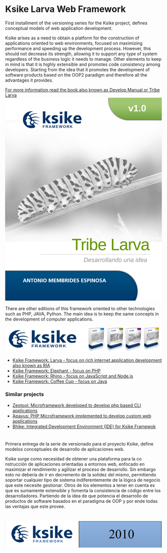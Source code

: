 # Ksike Larva Web Framework 
First installment of the versioning series for the Ksike project, defines conceptual models of web application development.

Ksike arises as a need to obtain a platform for the construction of applications oriented to web environments, focused on maximizing performance and speeding up the development process. However, this should not decrease its strength, allowing it to support any type of system regardless of the business logic it needs to manage. Other elements to keep in mind is that it is highly extensible and promotes code consistency among developers. Starting from the idea that it promotes the development of software products based on the OOP2 paradigm and therefore all the advantages it provides.

[For more information read the book also known as Develop Manual or Tribe Larva](tools/help/manual.de.desarrollo-v1.0.pdf)
![Screenshot](tools/help/readme/portadas_carta_130120_larva.jpg)


There are other editions of this framework oriented to other technologies such as PHP, JAVA, Python. The main idea is to keep the same concepts in the development of computer applications.

![Screenshot](tools/help/readme/baner.png)

+ [Ksike Framework: Larva - focus on rich internet application development also known as RIA](https://github.com/ameksike/ksike.larva)
+ [Ksike Framework: Elephant - focus on PHP](https://github.com/ameksike/ksike.elephant)
+ [Ksike Framework: Rhino - focus on JavaScript and Node.js](https://github.com/ameksike/ksike.rhino.framework) 
+ [Ksike Framework: Coffee Cup - focus on Java](https://github.com/ameksike/ksike.java.core.plugin)


### Similar projects 
+ [Zeotool: Microframework developed to develop php based CLI applications](https://github.com/ameksike/zeotool)
+ [Apayus: PHP Microframework implemented to develop custom web applications](https://github.com/ameksike/apayus)
+ [Bhike: Integrated Development Environment (IDE) for Ksike Framewok](https://github.com/ameksike/bhike)


#

Primera entrega de la serie de versionado para el proyecto Ksike, define modelos conceptuales de desarrollo de aplicaciones web.

Ksike surge como necesidad de obtener una plataforma para la co nstrucción de aplicaciones orientadas a entornos web, enfocado en maximizar el rendimiento y agilizar el proceso de desarrollo. Sin embargo esto no debería de ir en decremento de la solidez del mismo, permitiendo soportar cualquier tipo de sistema indiferentemente de la lógica de negocio que este necesite gestionar. Otros de los elementos a tener en cuenta es que es sumamente extensible y fomenta la consistencia de código entre los desarrolladores. Partiendo de la idea de que potencia el desarrollo de productos de software basados en el paradigma de OOP y por ende todas las ventajas que este provee. 

#

![Screenshot](tools/help/readme/ksike.png)
